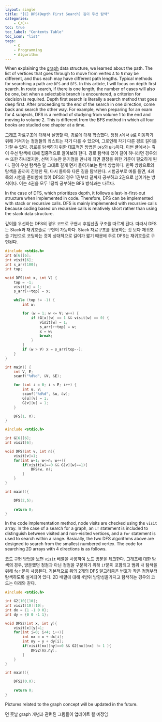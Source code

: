 ```yaml
---
layout: single
title: "[C] DFS(Depth First Search) 깊이 우선 탐색"
categories:
    - C/C++
toc: true
toc_label: "Contents Table"
toc_icon: "list"
tags: 
    - C
    - Programming
	- Algorithm
---
```




When explaining the [graph][graph] data structure, we learned about the path. The list of vertices that goes through to move from vertex `A` to `B` may be different, and thus each may have different path lengths. Typical methods for searching a path are `DFS` and `BFS`. In this article, I will focus on depth first search. In route search, if there is one length, the number of cases will also be one, but when a selectable branch is encountered, a criterion for decision is required. Depth first search is literally a search method that goes deep first. After proceeding to the end of the search in one direction, come back and search the other way. For example, when preparing for an exam for 4 subjects, DFS is a method of studying from volume 1 to the end and moving to volume 2. This is different from the BFS method in which all four books are studied one chapter at a time.


[그래프][graph] 자료구조에 대해서 설명할 때, 경로에 대해 학습했다. 정점 `A`에서 `B`로 이동하기 위해 거쳐가는 정점들의 리스트는 각기 다를 수 있으며, 그로인해 각기 다른 경로 길이를 가질 수 있다. 경로를 탐색하기 위한 대표적인 방법은 `DFS`와 `BFS`이다. 이번 글에서는 깊이 우선 탐색에 대해 집중적으로 알아보려 한다. 경로 탐색에 있어 길이 하나라면 경우의 수 또한 하나겠지만, 선택 가능한 분기점을 만나게 되면 결정을 위한 기준이 필요하게 된다. 깊이 우선 탐색은 말 그대로 깊게 먼저 들어가보는 탐색 방법이다. 한쪽 방향으로의 탐색을 끝까지 진행한 뒤, 다시 돌아와 다른 길을 탐색한다. 시험공부로 예를 들면, 4과목의 시험을 준비함에 있어 DFS의 경우 1권부터 끝까지 공부하고 2권으로 넘어가는 방식이다. 이는 4권을 모두 1장씩 공부하는 BFS 방식과는 다르다. 


In the case of DFS, which prioritizes depth, it follows a last-in-first-out structure when implemented in code. Therefore, DFS can be implemented with stack or recursive calls. DFS is mainly implemented with recursive calls because coding based on recursive calls is relatively short rather than using the stack data structure.


깊이를 우선하는 DFS의 경우 코드로 구현시 후입선출 구조를 따르게 된다. 따라서 DFS는 Stack과 재귀호출로 구현이 가능하다. Stack 자료구조를 활용하는 것 보다 재귀호출 기반으로 코딩하는 것이 상대적으로 길이가 짧기 때문에 주로 DFS는 재귀호출로 구현된다. 



```c
#include <stdio.h>
int G[6][6];
int visit[6];			
int s_arr[100];
int top;

void DFS(int x, int V) {		
	top = -1;
	visit[x] = 1;     
	s_arr[++top] = x;

	while (top != -1) {		
		int w;

		for (w = 1; w <= V; w++) {
			if (G[x][w] == 1 && visit[w] == 0) {				
				visit[w] = 1; 
                s_arr[++top] = w;				
				x = w;
				break;
			}
		}
		if (w > V) x = s_arr[top--];
	}
}

int main() {	
    int V, E;
	scanf("%d%d", &V, &E);

	for (int i = 0; i < E; i++) {
		int u, v;
		scanf("%d%d", &u, &v);
		G[u][v] = 1;
		G[v][u] = 1;
	}

	DFS(1, V);
}
```


```c
#include <stdio.h>

int G[6][6];
int visit[6];

void DFS(int v, int n){
    visit[v]=1;
    for(int w=1; w<=n; w++){
        if(visit[w]==0 && G[v][w]==1){
            DFS(w, n);
        }
    }
}

int main(){

    DFS(2,5);
    
    return 0;
}
```


In the code implementation method, node visits are checked using the `visit` array. In the case of a search for a graph, an `if` statement is included to distinguish between visited and non-visited vertices, and a `for` statement is used to search within a range. Basically, the two DFS algorithms above are designed to search from the smallest numbered vertex. The code for searching 2D arrays with 4 directions is as follows.


코드 구현 방법을 보면 `visit` 배열을 사용하여 노드 방문을 체크한다. 그래프에 대한 탐색의 경우, 방문했던 정점과 아닌 정점을 구분하기 위해  `if`문이 포함되고 범위 내 탐색을 위해 `for` 문이 사용된다.  기본적으로 위의 2개의 DFS 알고리즘은 번호가 작은 정점부터 탐색하도록 설계되어 있다. 2D 배열에 대해 4방위 방향성을가지고 탐색하는 경우의 코드는 아래와 같다. 



```c
#include <stdio.h>

int G2[10][10];
int visit[10][10];
int dx = {1 -1 0 0};
int dy = {0 0 -1 1};

void DFS2(int x, int y){
    visit[x][y]=1;
    for(int i=0; i<4; i++){
        int nx = x + dx[i];
        int ny = y + dy[i];
        if(visit[nx][ny]==0 && G2[nx][nx] != 1 ){
            DFS2(nx,ny);
        }
    }
}

int main(){

    DFS2(0,0);
    
    return 0;
}
```


Pictures related to the graph concept will be updated in the future.


먼 훗날 graph 개념과 관련된 그림들이 업데이트 될 예정임 


[graph]: https://mbyun1420.github.io/graph/